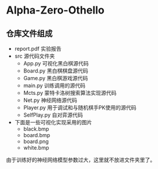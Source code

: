# Alpha-Zero-Othello
## 仓库文件组成
- report.pdf 实验报告
- src 源代码文件夹
    - App.py	  可视化黑白棋源代码
    - Board.py  黑白棋棋盘源代码
    - Game.py  黑白棋游戏源代码
    - main.py    训练调用的源代码
    - Mcts.py     蒙特卡洛树搜索算法实现源代码
    - Net.py       神经网络源代码
    - Player.py   用于调试和与随机棋手PK使用的源代码
    - SelfPlay.py 自对弈源代码
- 下面是一些可视化实现采用的图片
    - black.bmp
    - board.bmp
    - board.png
    - white.bmp

由于训练好的神经网络模型参数过大，这里就不放进文件夹里了。


